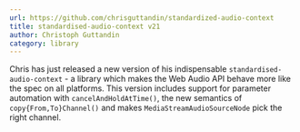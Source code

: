 ```yaml
---
url: https://github.com/chrisguttandin/standardized-audio-context
title: standardised-audio-context v21
author: Christoph Guttandin
category: library
---
```


Chris has just released a new version of his indispensable `standardised-audio-context` - a library which makes the Web Audio API behave more like the spec on all platforms. This version includes support for parameter automation with `cancelAndHoldAtTime()`, the new semantics of `copy{From,To}Channel()` and makes `MediaStreamAudioSourceNode` pick the right channel.
